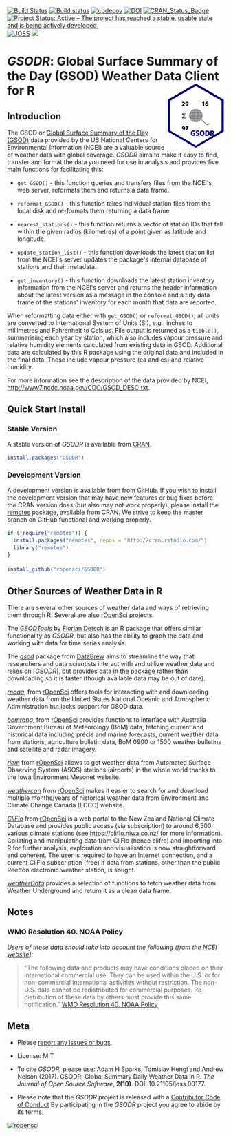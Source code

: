 [![Build Status](https://travis-ci.org/ropensci/GSODR.svg?branch=master)](https://travis-ci.org/ropensci/GSODR)
[![Build status](https://ci.appveyor.com/api/projects/status/s09kh2nj59o35ob1?svg=true)](https://ci.appveyor.com/project/adamhsparks/gsodr)
[![codecov](https://codecov.io/gh/ropensci/GSODR/branch/master/graph/badge.svg)](https://codecov.io/gh/ropensci/GSODR)
[![DOI](https://zenodo.org/badge/DOI/10.5281/zenodo.439850.svg)](https://doi.org/10.5281/zenodo.439850)
[![CRAN_Status_Badge](https://www.r-pkg.org/badges/version/GSODR)](https://cran.r-project.org/package=GSODR)
[![Project Status: Active – The project has reached a stable, usable state and is being actively developed.](http://www.repostatus.org/badges/latest/active.svg)](http://www.repostatus.org/#active)
[![JOSS](http://joss.theoj.org/papers/10.21105/joss.00177/status.svg)](http://joss.theoj.org/papers/14021f4e4931cdaab4ea41be27df2df6)
[![](https://badges.ropensci.org/79_status.svg)](https://github.com/ropensci/onboarding/issues/79)

_GSODR_: Global Surface Summary of the Day (GSOD) Weather Data Client for R <img src="man/figures/logo.png" align="right" />
================

## Introduction

The GSOD or
[Global Surface Summary of the Day (GSOD)](https://data.noaa.gov/dataset/dataset/global-surface-summary-of-the-day-gsod)
data provided by the US National Centers for Environmental Information (NCEI)
are a valuable source of weather data with global coverage. 
_GSODR_ aims to make it easy to find, transfer and format the data you need for
use in analysis and provides five main functions for facilitating this:

- `get_GSOD()` - this function queries and transfers files from the NCEI's web
server, reformats them and returns a data frame.

- `reformat_GSOD()` - this function takes individual station files from the
local disk and re-formats them returning a data frame.

- `nearest_stations()` - this function returns a vector of station IDs that fall
within the given radius (kilometres) of a point given as latitude and longitude.

- `update_station_list()` - this function downloads the latest station list from
the NCEI's server updates the package's internal database of stations and their
metadata.

- `get_inventory()` - this function downloads the latest station inventory
information from the NCEI's server and returns the header information about the
latest version as a message in the console and a tidy data frame of the
stations' inventory for each month that data are reported.

When reformatting data either with `get_GSOD()` or `reformat_GSOD()`, all units
are converted to International System of Units (SI), _e.g._, inches to
millimetres and Fahrenheit to Celsius. File output is returned as a `tibble()`,
summarising each year by station, which also includes vapour pressure and
relative humidity elements calculated from existing data in GSOD. Additional
data are calculated by this R package using the original data and included in
the final data. These include vapour pressure (ea and es) and relative humidity.

For more information see the description of the data provided by NCEI,
<http://www7.ncdc.noaa.gov/CDO/GSOD_DESC.txt>.

## Quick Start Install

### Stable Version

A stable version of _GSODR_ is available from
[CRAN](https://cran.r-project.org/package=GSODR).

```r
install.packages("GSODR")
```

### Development Version

A development version is available from from GitHub. If you wish to install the
development version that may have new features or bug fixes before the CRAN
version does (but also may not work properly), please install the
[remotes](https://github.com/r-lib/remotes) package, available from CRAN.
We strive to keep the master branch on GitHub functional and working properly.

```r
if (!require("remotes")) {
  install.packages("remotes", repos = "http://cran.rstudio.com/")
  library("remotes")
}

install_github("ropensci/GSODR")
```

## Other Sources of Weather Data in R

There are several other sources of weather data and ways of retrieving them
through R. Several are also [rOpenSci](https://ropensci.org) projects.

The
[_GSODTools_](https://github.com/environmentalinformatics-marburg/GSODTools)
by [Florian Detsch](https://github.com/fdetsch) is an R package that
offers similar functionality as _GSODR_, but also has the ability to
graph the data and working with data for time series analysis.

The [_gsod_](https://github.com/databrew/gsod) package from
[DataBrew](http://www.databrew.cc/posts/gsod.html) aims to streamline the way
that researchers and data scientists interact with and utilize weather data and
relies on [_GSODR_], but provides data in the package rather than downloading
so it is faster (though available data may be out of date).

[_rnoaa_](https://CRAN.R-project.org/package=rnoaa), from
[rOpenSci](https://docs.ropensci.org/rnoaa/) offers tools for interacting with
and downloading weather data from the United States National Oceanic and
Atmospheric Administration but lacks support for GSOD data.

[_bomrang_](https://CRAN.R-project.org/package=bomrang), from
[rOpenSci](https://docs.ropensci.org/bomrang/) provides functions to interface
with Australia Government Bureau of Meteorology (BoM) data, fetching current and
historical data including précis and marine forecasts, current weather data
from stations, agriculture bulletin data, BoM 0900 or 1500 weather bulletins and
satellite and radar imagery.

[_riem_](https://CRAN.R-project.org/package=riem) from
[rOpenSci](https://docs.ropensci.org/riem/) allows to get weather data from
Automated Surface Observing System (ASOS) stations (airports) in the whole world
thanks to the Iowa Environment Mesonet website.

[_weathercan_](https://CRAN.R-project.org/package=weathercan) from
[rOpenSci](https://github.com/ropensci/weathercan) makes it easier to search for
and download multiple months/years of historical weather data from Environment
and Climate Change Canada (ECCC) website.

[_CliFlo_](https://CRAN.R-project.org/package=clifro) from
[rOpenSci](https://docs.ropensci.org/clifro/) is a web portal to the New Zealand
National Climate Database and provides public access (via subscription) to
around 6,500 various climate stations (see <https://cliflo.niwa.co.nz/> for more
information). Collating and manipulating data from CliFlo (hence clifro) and
importing into R for further analysis, exploration and visualisation is now
straightforward and coherent. The user is required to have an Internet
connection, and a current CliFlo subscription (free) if data from stations,
other than the public Reefton electronic weather station, is sought.

[_weatherData_](https://CRAN.R-project.org/package=weatherData) provides a
selection of functions to fetch weather data from Weather Underground and return
it as a clean data frame.

## Notes

### WMO Resolution 40. NOAA Policy

_Users of these data should take into account the following (from the [NCEI website](http://www7.ncdc.noaa.gov/CDO/cdoselect.cmd?datasetabbv=GSOD&countryabbv=&georegionabbv=)):_

> "The following data and products may have conditions placed on their
> international commercial use. They can be used within the U.S. or for
> non-commercial international activities without restriction. The
> non-U.S. data cannot be redistributed for commercial purposes.
> Re-distribution of these data by others must provide this same
> notification."
> [WMO Resolution 40. NOAA Policy](https://public.wmo.int/en/our-mandate/what-we-do/data-exchange-and-technology-transfer)

## Meta

- Please [report any issues or bugs](https://github.com/ropensci/GSODR/issues).

- License: MIT

- To cite _GSODR_, please use:
  Adam H Sparks, Tomislav Hengl and Andrew Nelson (2017). GSODR: Global Summary
  Daily Weather Data in R. _The Journal of Open Source Software_, **2(10)**.
  DOI: 10.21105/joss.00177.
  
- Please note that the _GSODR_ project is released with a
[Contributor Code of Conduct](https://github.com/ropensci/GSODR/blob/master/CONDUCT.md)
By participating in the _GSODR_ project you agree to abide by its terms.

[![ropensci](https://ropensci.org/public_images/github_footer.png)](https://ropensci.org)
